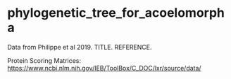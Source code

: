 # phylogenetic_tree_for_acoelomorpha

Data from Philippe et al 2019. TITLE. REFERENCE.

Protein Scoring Matrices: https://www.ncbi.nlm.nih.gov/IEB/ToolBox/C_DOC/lxr/source/data/